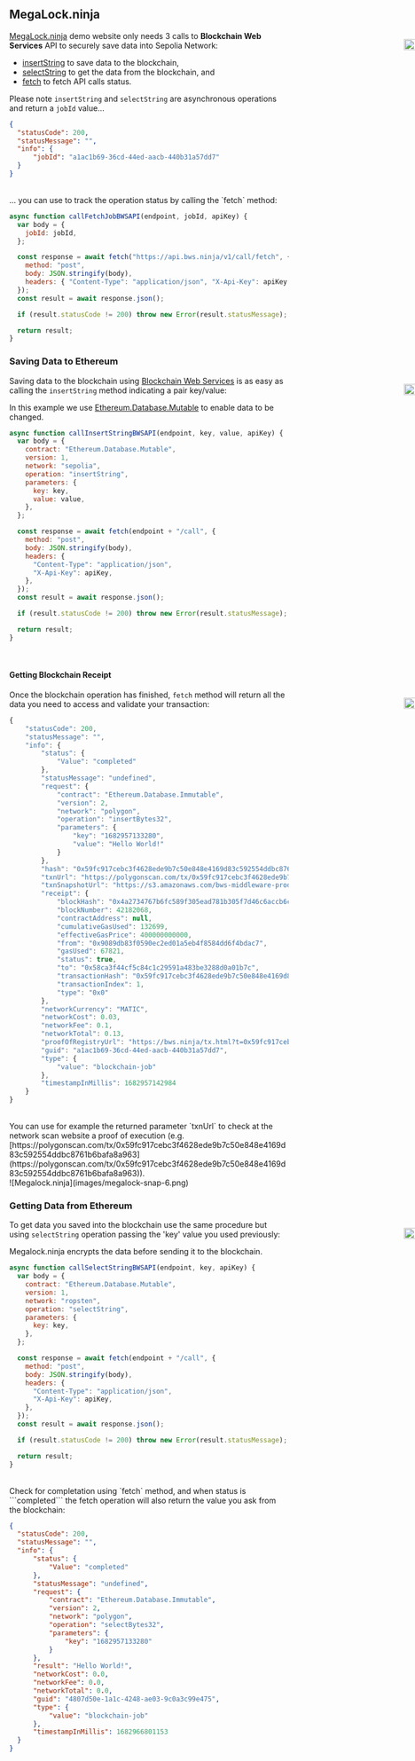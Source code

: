 ## MegaLock.ninja

<pre style="background-color: initial; padding: 0 0 20px 0; position: absolute; right:0;">
  <img src="images/megalock-snap-1.png" style="width:95%">
</pre>

[MegaLock.ninja](https://megalock.ninja/) demo website only needs 3 calls to **Blockchain Web Services** API to securely save data into Sepolia Network:

- [insertString](#insertString-operation) to save data to the blockchain,
- [selectString](#selectString-operation) to get the data from the blockchain, and
- [fetch](#fetch-operation) to fetch API calls status.

Please note `insertString` and `selectString` are asynchronous operations and return a `jobId` value...

<div class="center-column"></div>

```json
{
  "statusCode": 200,
  "statusMessage": "",
  "info": {
      "jobId": "a1ac1b69-36cd-44ed-aacb-440b31a57dd7"
  }
}
```
<br/>
... you can use to track the operation status by calling the `fetch` method:

<div class="center-column"></div>

```js
async function callFetchJobBWSAPI(endpoint, jobId, apiKey) {
  var body = {
    jobId: jobId,
  };

  const response = await fetch("https://api.bws.ninja/v1/call/fetch", {
    method: "post",
    body: JSON.stringify(body),
    headers: { "Content-Type": "application/json", "X-Api-Key": apiKey },
  });
  const result = await response.json();

  if (result.statusCode != 200) throw new Error(result.statusMessage);

  return result;
}
```

### Saving Data to Ethereum

<pre style="background-color: initial; padding: 0 0 20px 0; position: absolute; right:0;">
  <img src="images/megalock-snap-3.png" style="width:95%">
</pre>

Saving data to the blockchain using [Blockchain Web Services](https://bws.ninja) is as easy as calling the `insertString` method indicating a pair key/value:


<aside class="notice">
In this example we use <a href="#ethereum-database-mutable">Ethereum.Database.Mutable</a> to enable data to be changed.
</aside>

<div class="center-column"></div>

```js
async function callInsertStringBWSAPI(endpoint, key, value, apiKey) {
  var body = {
    contract: "Ethereum.Database.Mutable",
    version: 1,
    network: "sepolia",
    operation: "insertString",
    parameters: {
      key: key,
      value: value,
    },
  };

  const response = await fetch(endpoint + "/call", {
    method: "post",
    body: JSON.stringify(body),
    headers: {
      "Content-Type": "application/json",
      "X-Api-Key": apiKey,
    },
  });
  const result = await response.json();

  if (result.statusCode != 200) throw new Error(result.statusMessage);

  return result;
}
```
<br/>


#### Getting Blockchain Receipt 

<pre style="background-color: initial; padding: 0 0 20px 0; position: absolute; right:0;">
  <img src="images/megalock-snap-4.png" style="width:95%">
</pre>


Once the blockchain operation has finished, `fetch` method will return all the data you need to access and validate your transaction:

<div class="center-column"></div>

```js
{
    "statusCode": 200,
    "statusMessage": "",
    "info": {
        "status": {
            "Value": "completed"
        },
        "statusMessage": "undefined",
        "request": {
            "contract": "Ethereum.Database.Immutable",
            "version": 2,
            "network": "polygon",
            "operation": "insertBytes32",
            "parameters": {
                "key": "1682957133280",
                "value": "Hello World!"
            }
        },
        "hash": "0x59fc917cebc3f4628ede9b7c50e848e4169d83c592554ddbc8761b6bafa8a963",
        "txnUrl": "https://polygonscan.com/tx/0x59fc917cebc3f4628ede9b7c50e848e4169d83c592554ddbc8761b6bafa8a963",
        "txnSnapshotUrl": "https://s3.amazonaws.com/bws-middleware-prod-website/tx/polygon/0x59fc917cebc3f4628ede9b7c50e848e4169d83c592554ddbc8761b6bafa8a963.jpg",
        "receipt": {
            "blockHash": "0x4a2734767b6fc589f305ead781b305f7d46c6accb6c42b44857e1a367c1d5102",
            "blockNumber": 42182068,
            "contractAddress": null,
            "cumulativeGasUsed": 132699,
            "effectiveGasPrice": 400000000000,
            "from": "0x9089db83f0590ec2ed01a5eb4f8584dd6f4bdac7",
            "gasUsed": 67821,
            "status": true,
            "to": "0x58ca3f44cf5c84c1c29591a483be3288d0a01b7c",
            "transactionHash": "0x59fc917cebc3f4628ede9b7c50e848e4169d83c592554ddbc8761b6bafa8a963",
            "transactionIndex": 1,
            "type": "0x0"
        },
        "networkCurrency": "MATIC",
        "networkCost": 0.03,
        "networkFee": 0.1,
        "networkTotal": 0.13,
        "proofOfRegistryUrl": "https://bws.ninja/tx.html?t=0x59fc917cebc3f4628ede9b7c50e848e4169d83c592554ddbc8761b6bafa8a963",
        "guid": "a1ac1b69-36cd-44ed-aacb-440b31a57dd7",
        "type": {
            "value": "blockchain-job"
        },
        "timestampInMillis": 1682957142984
    }
}
```

<br/>
You can use for example the returned parameter `txnUrl` to check at the network scan website a proof of execution (e.g. [https://polygonscan.com/tx/0x59fc917cebc3f4628ede9b7c50e848e4169d83c592554ddbc8761b6bafa8a963](https://polygonscan.com/tx/0x59fc917cebc3f4628ede9b7c50e848e4169d83c592554ddbc8761b6bafa8a963)).

<br/>
![Megalock.ninja](images/megalock-snap-6.png)

### Getting Data from Ethereum

<pre style="background-color: initial; padding: 0 0 20px 0; position: absolute; right:0;">
  <img src="images/megalock-snap-8.png" style="width:95%">
</pre>

To get data you saved into the blockchain use the same procedure but using `selectString` operation passing the 'key' value you used previously:

<aside class="notice">
Megalock.ninja encrypts the data before sending it to the blockchain.
</aside>

<div class="center-column"></div>

```js
async function callSelectStringBWSAPI(endpoint, key, apiKey) {
  var body = {
    contract: "Ethereum.Database.Mutable",
    version: 1,
    network: "ropsten",
    operation: "selectString",
    parameters: {
      key: key,
    },
  };

  const response = await fetch(endpoint + "/call", {
    method: "post",
    body: JSON.stringify(body),
    headers: {
      "Content-Type": "application/json",
      "X-Api-Key": apiKey,
    },
  });
  const result = await response.json();

  if (result.statusCode != 200) throw new Error(result.statusMessage);

  return result;
}
```
<br/>
Check for completation using `fetch` method, and when status is ```completed``` the fetch operation will also return the value you ask from the blockchain:

<div class="center-column"></div>

```json
{
  "statusCode": 200,
  "statusMessage": "",
  "info": {
      "status": {
          "Value": "completed"
      },
      "statusMessage": "undefined",
      "request": {
          "contract": "Ethereum.Database.Immutable",
          "version": 2,
          "network": "polygon",
          "operation": "selectBytes32",
          "parameters": {
              "key": "1682957133280"
          }
      },
      "result": "Hello World!",
      "networkCost": 0.0,
      "networkFee": 0.0,
      "networkTotal": 0.0,
      "guid": "4807d50e-1a1c-4248-ae03-9c0a3c99e475",
      "type": {
          "value": "blockchain-job"
      },
      "timestampInMillis": 1682966801153
  }
}
```


